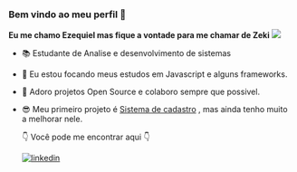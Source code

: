 ### Bem vindo ao meu perfil 🖖
**Eu me chamo Ezequiel mas fique a vontade para me chamar de Zeki**
![  ](https://camo.githubusercontent.com/2bfe62d89efdc482d3fc7fd0c92e053814b8ec6c/68747470733a2f2f36362e6d656469612e74756d626c722e636f6d2f65353435393561336463386364656330393436323462643765323961376461382f74756d626c725f6e3968666e71366e5247317461303769386f315f3530302e676966)

- 📚 Estudante de Analise e desenvolvimento de sistemas
- 🦏 Eu estou focando meus estudos em Javascript e alguns frameworks.
- 🙌 Adoro projetos Open Source e colaboro sempre que possivel.
- 😎 Meu primeiro projeto é [Sistema de cadastro](https://github.com/zekicarvalho/CadastroPhp) , mas ainda tenho muito a melhorar nele.


  👇   Você pode me encontrar aqui 👇
 
   [![linkedin](https://user-images.githubusercontent.com/37448340/87230217-d1223200-c384-11ea-83c1-27175c5f45b2.png)](https://www.linkedin.com/in/ezequiel-alves-688a7214a/)
